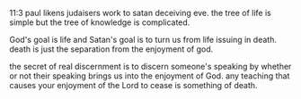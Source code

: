 11:3 paul likens judaisers work to satan deceiving eve. the tree of life is simple but the
tree of knowledge is complicated.

God's goal is life and Satan's goal is to turn us from life issuing in death. death is just the separation from the enjoyment of god.

the secret of real discernment is to discern someone's speaking by whether or not their speaking brings us into the enjoyment of God. any teaching that causes your enjoyment of the Lord to cease is something of death.
